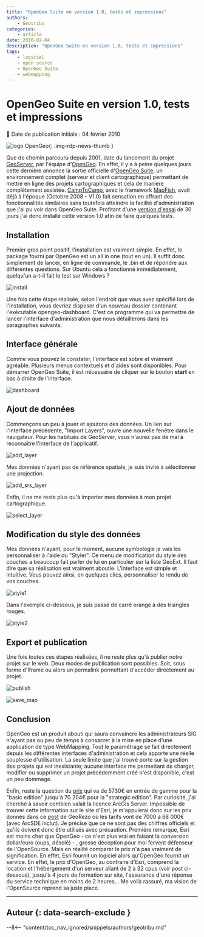 ```yaml
---
title: "OpenGeo Suite en version 1.0, tests et impressions"
authors:
    - Geotribu
categories:
    - article
date: 2010-02-04
description: "OpenGeo Suite en version 1.0, tests et impressions"
tags:
    - logiciel
    - open source
    - OpenGeo Suite
    - webmapping
---
```


# OpenGeo Suite en version 1.0, tests et impressions

:calendar: Date de publication initiale : 04 février 2010

![logo OpenGeo](https://cdn.geotribu.fr/img/logos-icones/logiciels_librairies/opengeosuite.png "logo OpenGeo"){: .img-rdp-news-thumb }

Que de chemin parcouru depuis 2001, date du lancement du projet [GeoServer](http://geoserver.org/display/GEOS/Welcome), par l'équipe d'[OpenGeo](http://opengeo.org). En effet, il y a à peine quelques jours cette dernière annonce la sortie officielle d'[OpenGeo Suite](http://opengeo.org/products/suite/), un environnement complet (serveur et client cartographique) permettant de mettre en ligne des projets cartographiques et cela de manière complètement assistée. [CampToCamp](http://www.camptocamp.com/fr), avec le framework [MapFish](http://www.mapfish.org/), avait déjà à l'époque (Octobre 2008 - V1.0) fait sensation en offrant des fonctionnalités similaires sans toutefois atteindre la facilité d'administration que j'ai pu voir dans OpenGeo Suite. Profitant d'une [version d'essai](http://opengeo.org/products/suite/register/) de 30 jours j'ai donc installé cette version 1.0 afin de faire quelques tests.

## Installation

Premier gros point positif, l'installation est vraiment simple. En effet, le package fourni par OpenGeo est un all in one (tout en un). Il suffit donc simplement de lancer, en ligne de commande, le .bin et de répondre aux différentes questions. Sur Ubuntu cela a fonctionné immédiatement, quelqu'un a-t-il fait le test sur Windows ?

![install](https://cdn.geotribu.fr/img/Blog/geoserver/opengeo/install.png "install")

Une fois cette étape réalisée, selon l'endroit que vous avez spécifié lors de l'installation, vous devriez disposer d'un nouveau dossier contenant l'exécutable opengeo-dashboard. C'est ce programme qui va permettre de lancer l'interface d'administration que nous détaillerons dans les paragraphes suivants.

## Interface générale

Comme vous pouvez le constater, l'interface est sobre et vraiment agréable. Plusieurs menus contextuels et d'aides sont disponibles. Pour démarrer OpenGeo Suite, il est nécessaire de cliquer sur le bouton **start** en bas à droite de l'interface.

![dashboard](https://cdn.geotribu.fr/img/Blog/geoserver/opengeo/dashboard.png "dashboard")

## Ajout de données

Commençons un peu à jouer et ajoutons des données. Un lien sur l'interface précédente, "Import Layers", ouvre une nouvelle fenêtre dans le navigateur. Pour les habitués de GeoServer, vous n'aurez pas de mal à reconnaître l'interface de l'applicatif.

![add_layer](https://cdn.geotribu.fr/img/Blog/geoserver/opengeo/add_layer.png "add_layer")

Mes données n'ayant pas de référence spatiale, je suis invité à sélectionner une projection.

![add_srs_layer](https://cdn.geotribu.fr/img/Blog/geoserver/opengeo/add_srs_layer.png "add_srs_layer")

Enfin, il ne me reste plus qu'à importer mes données à mon projet cartographique.

![select_layer](https://cdn.geotribu.fr/img/Blog/geoserver/opengeo/select_layer.png "select_layer")

## Modification du style des données

Mes données n'ayant, pour le moment, aucune symbologie je vais les personnaliser à l'aide du "Styler". Ce menu de modification du style des couches a beaucoup fait parler de lui en particulier sur la liste GeoExt. Il faut dire que sa réalisation est vraiment aboutie. L'interface est simple et intuitive. Vous pouvez ainsi, en quelques clics, personnaliser le rendu de vos couches.

![style1](https://cdn.geotribu.fr/img/Blog/geoserver/opengeo/style1.png "style1")

Dans l'exemple ci-dessous, je suis passé de carré orange à des triangles rouges.

![style2](https://cdn.geotribu.fr/img/Blog/geoserver/opengeo/style2.png "style2")

## Export et publication

Une fois toutes ces étapes réalisées, il ne reste plus qu'à publier notre projet sur le web. Deux modes de publication sont possibles. Soit, sous forme d'Iframe ou alors un permalink permettant d'accéder directement au projet.

![publish](https://cdn.geotribu.fr/img/Blog/geoserver/opengeo/publish.png "publish")

![save_map](https://cdn.geotribu.fr/img/Blog/geoserver/opengeo/save_map.png "save_map")

## Conclusion

OpenGeo est un produit abouti qui saura convaincre les administrateurs SIG n'ayant pas ou peu de temps à consacrer à la mise en place d'une application de type WebMapping. Tout le paramétrage se fait directement depuis les différentes interfaces d'administration et cela apporte une réelle souplesse d'utilisation. La seule limite que j'ai trouvé porte sur la gestion des projets qui est inexistante; aucune interface me permettant de charger, modifier ou supprimer un projet précédemment créé n'est disponible, c'est un peu dommage.

Enfin, reste la question du [prix](http://opengeo.org/products/suite/buy/#price) qui va de 5730€ en entrée de gamme pour la "basic edition" jusqu'à 70 204€ pour la "strategic edition". Par curiosité, j'ai cherché à savoir combien valait la licence ArcGis Server. Impossible de trouver cette information sur le site d'Esri, je m'appuierai donc sur les prix donnés dans ce [post](http://georezo.net/forum/viewtopic.php?pid=100845#p100845) de GeoRezo où les tarifs vont de 7000 à 68 000€ (avec ArcSDE inclut). Je précise que ce ne sont pas des chiffres officiels et qu'ils doivent donc être utilisés avec précaution. Première remarque, Esri est moins cher que OpenGeo - ce n'est plus vrai en faisant la conversion dollar/euro (oups, désolé) - , grosse déception pour moi fervent défenseur de l'OpenSource. Mais en réalité comparer le prix n'a pas vraiment de signification. En effet, Esri fournit un logiciel alors qu'OpenGeo fournit un service. En effet, le prix d'OpenGeo, au contraire d'Esri, comprend la location et l'hébergement d'un serveur allant de 2 à 32 cpus (voir post ci-dessous), jusqu'à 4 jours de formation sur site, l'assurance d'une réponse du service technique en moins de 2 heures... Me voilà rassuré, ma vision de l'OpenSource reprend sa juste place.

----

## Auteur {: data-search-exclude }

--8<-- "content/toc_nav_ignored/snippets/authors/geotribu.md"
